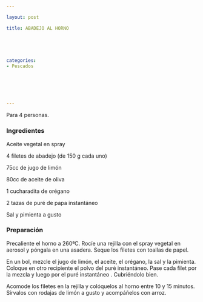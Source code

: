 ```yaml
---

layout: post

title: ABADEJO AL HORNO





categories:
- Pescados






---
```


Para 4 personas.

<h3>Ingredientes</h3>

Aceite vegetal en spray

4 filetes de abadejo (de 150 g cada uno)

75cc de jugo de limón

80cc de aceite de oliva

1 cucharadita de orégano

2 tazas de puré de papa instantáneo

Sal y pimienta a gusto

<h3>Preparación</h3>

Precaliente el horno a 260ªC. Rocíe una rejilla con el spray vegetal en aerosol y póngala en una asadera. Seque los filetes con toallas de papel.

En un bol, mezcle el jugo de limón, el aceite, el orégano, la sal y la pimienta. Coloque en otro recipiente el polvo del puré instantáneo. Pase cada filet por la mezcla y luego por el puré instantáneo . Cubriéndolo bien.

Acomode los filetes en la rejilla y colóquelos al horno entre 10 y 15 minutos. Sírvalos con rodajas de limón a gusto y acompáñelos con arroz.